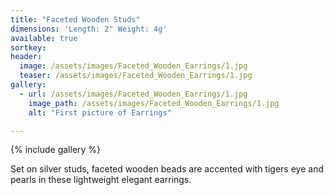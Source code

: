```yaml
---
title: "Faceted Wooden Studs"
dimensions: 'Length: 2" Weight: 4g'
available: true
sortkey: 
header:
  image: /assets/images/Faceted_Wooden_Earrings/1.jpg
  teaser: /assets/images/Faceted_Wooden_Earrings/1.jpg
gallery:
  - url: /assets/images/Faceted_Wooden_Earrings/1.jpg
    image_path: /assets/images/Faceted_Wooden_Earrings/1.jpg
    alt: "First picture of Earrings"

---
```



{% include gallery %}

Set on silver studs, faceted wooden beads are accented with tigers eye and pearls in these lightweight elegant earrings.